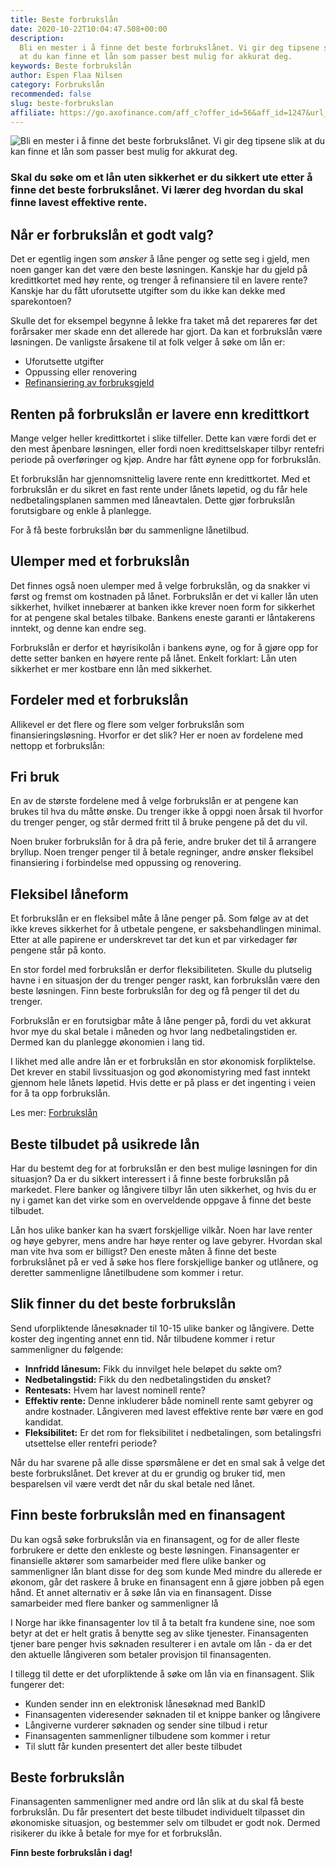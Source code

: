 ```yaml
---
title: Beste forbrukslån
date: 2020-10-22T10:04:47.508+00:00
description:
  Bli en mester i å finne det beste forbrukslånet. Vi gir deg tipsene slik
  at du kan finne et lån som passer best mulig for akkurat deg.
keywords: Beste forbrukslån
author: Espen Flaa Nilsen
category: Forbrukslån
recommended: false
slug: beste-forbrukslan
affiliate: https://go.axofinance.com/aff_c?offer_id=56&aff_id=1247&url_id=82&source=Dagbladet&aff_sub=A13
---
```


![Bli en mester i å finne det beste forbrukslånet. Vi gir deg tipsene slik at du kan finne et lån som passer best mulig for akkurat deg.](https://www.dagbladet.no/images/72639046.jpg?imageId=72639046&width=980&height=559)

### Skal du søke om et lån uten sikkerhet er du sikkert ute etter å finne det beste forbrukslånet. Vi lærer deg hvordan du skal finne lavest effektive rente.

## Når er forbrukslån et godt valg?

Det er egentlig ingen som *ønsker* å låne penger og sette seg i gjeld, men noen ganger kan det være den beste løsningen. Kanskje har du gjeld på kredittkortet med høy rente, og trenger å refinansiere til en lavere rente? Kanskje har du fått uforutsette utgifter som du ikke kan dekke med sparekontoen?

Skulle det for eksempel begynne å lekke fra taket må det repareres før det forårsaker mer skade enn det allerede har gjort. Da kan et forbrukslån være løsningen. De vanligste årsakene til at folk velger å søke om lån er:

- Uforutsette utgifter
- Oppussing eller renovering
- [Refinansiering av forbruksgjeld](https://www.dagbladet.no/annonse/refinansiering-forbruksgjeld/72207628)

## Renten på forbrukslån er lavere enn kredittkort

Mange velger heller kredittkortet i slike tilfeller. Dette kan være fordi det er den mest åpenbare løsningen, eller fordi noen kredittselskaper tilbyr rentefri periode på overføringer og kjøp. Andre har fått øynene opp for forbrukslån.

Et forbrukslån har gjennomsnittelig lavere rente enn kredittkortet. Med et forbrukslån er du sikret en fast rente under lånets løpetid, og du får hele nedbetalingsplanen sammen med låneavtalen. Dette gjør forbrukslån forutsigbare og enkle å planlegge.

For å få beste forbrukslån bør du sammenligne lånetilbud.

## Ulemper med et forbrukslån

Det finnes også noen ulemper med å velge forbrukslån, og da snakker vi først og fremst om kostnaden på lånet. Forbrukslån er det vi kaller lån uten sikkerhet, hvilket innebærer at banken ikke krever noen form for sikkerhet for at pengene skal betales tilbake. Bankens eneste garanti er låntakerens inntekt, og denne kan endre seg.

Forbrukslån er derfor et høyrisikolån i bankens øyne, og for å gjøre opp for dette setter banken en høyere rente på lånet. Enkelt forklart: Lån uten sikkerhet er mer kostbare enn lån med sikkerhet.

## Fordeler med et forbrukslån

<content-btn text="Søk forbrukslån her" :url="affiliate" rel="nofollow"></content-btn>

Allikevel er det flere og flere som velger forbrukslån som finansieringsløsning. Hvorfor er det slik? Her er noen av fordelene med nettopp et forbrukslån:

## Fri bruk

En av de største fordelene med å velge forbrukslån er at pengene kan brukes til hva du måtte ønske. Du trenger ikke å oppgi noen årsak til hvorfor du trenger penger, og står dermed fritt til å bruke pengene på det du vil.

Noen bruker forbrukslån for å dra på ferie, andre bruker det til å arrangere bryllup. Noen trenger penger til å betale regninger, andre ønsker fleksibel finansiering i forbindelse med oppussing og renovering.

## Fleksibel låneform

Et forbrukslån er en fleksibel måte å låne penger på. Som følge av at det ikke kreves sikkerhet for å utbetale pengene, er saksbehandlingen minimal. Etter at alle papirene er underskrevet tar det kun et par virkedager før pengene står på konto.

En stor fordel med forbrukslån er derfor fleksibiliteten. Skulle du plutselig havne i en situasjon der du trenger penger raskt, kan forbrukslån være den beste løsningen. Finn beste forbrukslån for deg og få penger til det du trenger.

Forbrukslån er en forutsigbar måte å låne penger på, fordi du vet akkurat hvor mye du skal betale i måneden og hvor lang nedbetalingstiden er. Dermed kan du planlegge økonomien i lang tid.

I likhet med alle andre lån er et forbrukslån en stor økonomisk forpliktelse. Det krever en stabil livssituasjon og god økonomistyring med fast inntekt gjennom hele lånets løpetid. Hvis dette er på plass er det ingenting i veien for å ta opp forbrukslån.

Les mer: [Forbrukslån](https://www.dagbladet.no/forbrukslan)

## Beste tilbudet på usikrede lån

Har du bestemt deg for at forbrukslån er den best mulige løsningen for din situasjon? Da er du sikkert interessert i å finne beste forbrukslån på markedet. Flere banker og långivere tilbyr lån uten sikkerhet, og hvis du er ny i gamet kan det virke som en overveldende oppgave å finne det beste tilbudet.

Lån hos ulike banker kan ha svært forskjellige vilkår. Noen har lave renter og høye gebyrer, mens andre har høye renter og lave gebyrer. Hvordan skal man vite hva som er billigst? Den eneste måten å finne det beste forbrukslånet på er ved å søke hos flere forskjellige banker og utlånere, og deretter sammenligne lånetilbudene som kommer i retur.

## Slik finner du det beste forbrukslån

Send uforpliktende lånesøknader til 10-15 ulike banker og långivere. Dette koster deg ingenting annet enn tid. Når tilbudene kommer i retur sammenligner du følgende:

- **Innfridd lånesum:** Fikk du innvilget hele beløpet du søkte om?
- **Nedbetalingstid:** Fikk du den nedbetalingstiden du ønsket?
- **Rentesats:** Hvem har lavest nominell rente?
- **Effektiv rente:** Denne inkluderer både nominell rente samt gebyrer og andre kostnader. Långiveren med lavest effektive rente bør være en god kandidat.
- **Fleksibilitet:** Er det rom for fleksibilitet i nedbetalingen, som betalingsfri utsettelse eller rentefri periode?

Når du har svarene på alle disse spørsmålene er det en smal sak å velge det beste forbrukslånet. Det krever at du er grundig og bruker tid, men besparelsen vil være verdt det når du skal betale ned lånet.

## Finn beste forbrukslån med en finansagent

Du kan også søke forbrukslån via en finansagent, og for de aller fleste forbrukere er dette den enkleste og beste løsningen. Finansagenter er finansielle aktører som samarbeider med flere ulike banker og sammenligner lån blant disse for deg som kunde Med mindre du allerede er økonom, går det raskere å bruke en finansagent enn å gjøre jobben på egen hånd. Et annet alternativ er å søke lån via en finansagent. Disse samarbeider med flere banker og sammenligner lå

I Norge har ikke finansagenter lov til å ta betalt fra kundene sine, noe som betyr at det er helt gratis å benytte seg av slike tjenester. Finansagenten tjener bare penger hvis søknaden resulterer i en avtale om lån - da er det den aktuelle långiveren som betaler provisjon til finansagenten.

I tillegg til dette er det uforpliktende å søke om lån via en finansagent. Slik fungerer det:

- Kunden sender inn en elektronisk lånesøknad med BankID
- Finansagenten videresender søknaden til et knippe banker og långivere
- Långiverne vurderer søknaden og sender sine tilbud i retur
- Finansagenten sammenligner tilbudene som kommer i retur
- Til slutt får kunden presentert det aller beste tilbudet

## Beste forbrukslån

Finansagenten sammenligner med andre ord lån slik at du skal få beste forbrukslån. Du får presentert det beste tilbudet individuelt tilpasset din økonomiske situasjon, og bestemmer selv om tilbudet er godt nok. Dermed risikerer du ikke å betale for mye for et forbrukslån.

**Finn beste forbrukslån i dag!**

<accordion-wrapper title="Spørsmål og svar">

<accordion>
<template #question>Hva er forbrukslån?</template>
<template #answer>
<p>
Et forbrukslån er et lån uten sikkerhet. Det betyr at du ikke trenger å stille med sikkerhet til banken, slik du må på boliglån. Det betyr at pengene kan brukes til det du selv ønsker. Ettersom banken ikke har ekstra sikkerhet, blir renten noe høyere. </p>
</template>
</accordion>

<accordion>
<template #question> Hvilken rente kan jeg få på lånet?</template>
<template #answer>
<p>
Alle søknader behandles individuelt, det betyr at vi ikke kan si hva renten på lånet er før banken har behandlet søknaden din. For å få en pekepinn kan du benytte deg av en lånekalkulator. Denne gir deg en estimert oversikt over alle kostnadene knyttet til lånet. </p>
</template>
</accordion>

<accordion>
<template #question> Hva er smålån?</template>
<template #answer>
<p>
Et <a href="https://www.dagbladet.no/boliglan/refinansiere-smalan/"
>smålån</a
  >
er også et lån uten sikkerhet, på samme måte som forbrukslån. Forskjellen er i hovedsak størrelsen. Det finnes ingen spesifikk definisjon på hva størrelsen er, men ofte omtaler vi alt under 50 000 kroner som smålån. Nedbetalingstiden er ofte kort og renten er som regel høyere enn på forbrukslån</p>
</template>
</accordion>

<accordion>
<template #question> Hvorfor er tjenesten gratis?</template>
<template #answer>
<p>
Finansagenter formidler lån på vegne av bankene. Til tross for at en finansagent først og fremst jobber for banken, er tjenesten også til stor fordel for deg som låntaker. Ved å sammenligne lån blant sine samarbeidsbanker får du det beste forbrukslånet blant flere banker. Ettersom finansagenten samarbeider med bankene, får de kommisjon fra banken som eventuelt innfrir et lån. </p>
</template>
</accordion>

<accordion>
<template #question> Hva kan lånet brukes til?</template>
<template #answer>
<p>
Et lån uten sikkerhet kan i utgangspunktet brukes til akkurat det du ønsker. Det er likevel noen områder som går igjen: De fleste søker lån for å dekke uforutsette utgifter, oppussing eller refinansiering. </p>
</template>
</accordion>

<accordion>
<template #question> Hvor mye kan jeg låne?</template>
<template #answer>
<p>
Gjennom de fleste finansagentene kan du låne fra 10 000 til 500 000 kroner uten sikkerhet.</p>
</template>
</accordion>

<accordion>
<template #question> Hvor lang nedbetalingstid har lånet?</template>
<template #answer>
<p>
De fleste bankene tilbyr nedbetalingstid opptil 15 år, avhengig av banken du velger. Du kan når som helst betale inn ekstra eller betale ut lånet i sin helhet, uten ekstra omkostninger.</p>
</template>
</accordion>

</accordion-wrapper>
